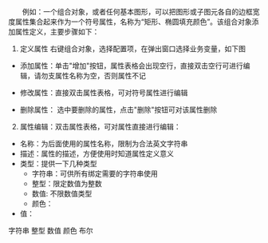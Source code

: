　　例如：一个组合对象，或者任何基本图形，可以把图形或子图元各自的边框宽度属性集合起来作为一个符号属性，名称为“矩形、椭圆填充颜色”。该组合对象添加属性定义，主要步骤如下：

1. 定义属性
右键组合对象，选择配置项，在弹出窗口选择业务变量，如下图

  * 添加属性：单击"增加"按钮，属性表格会出现空行，直接双击空行可进行编辑，请勿支属性名称为空，否则属性不记

  * 修改属性：直接双击属性表格，可对符号属性进行编辑

  * 删除属性： 选中要删除的属性，点击"删除"按钮可对该属性删除

2. 属性编辑：双击属性表格，可对属性直接进行编辑：
  * 名称：为后面使用的属性名称，限制为合法英文字符串
  * 描述：属性的描述，方便使用时知道属性定义意义
  * 类型：提供一下几种类型
    - 字符串：可供所有绑定需要的字符串使用
    - 整型：限定数值为整数
    - 数值: 不限数值类型
    - 颜色：
  * 值：

字符串
整型
数值
颜色
布尔